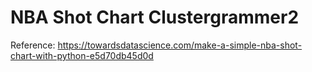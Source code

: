 # NBA Shot Chart Clustergrammer2

Reference: https://towardsdatascience.com/make-a-simple-nba-shot-chart-with-python-e5d70db45d0d

